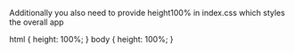 Additionally you also need to provide height100% in index.css which styles the overall app

html {
	height: 100%;
}
body {
	height: 100%;
}